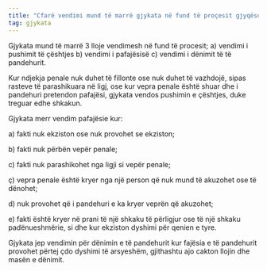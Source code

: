 ```yaml
---
title: "Cfarë vendimi mund të marrë gjykata në fund të proçesit gjyqësor penal?"
tag: gjykata
---
```


Gjykata mund të marrë 3 lloje vendimesh në fund të procesit; a) vendimi i pushimit të çështjes b) vendimi i pafajësisë c) vendimi i dënimit të të pandehurit.

Kur ndjekja penale nuk duhet të fillonte ose nuk duhet të vazhdojë, sipas rasteve të parashikuara në ligj, ose kur vepra penale është shuar dhe i pandehuri pretendon pafajësi, gjykata vendos pushimin e çështjes, duke treguar edhe shkakun.

Gjykata merr vendim pafajësie kur:

a) fakti nuk ekziston ose nuk provohet se ekziston;

b) fakti nuk përbën vepër penale;

c) fakti nuk parashikohet nga ligji si vepër penale;

ç) vepra penale është kryer nga një person që nuk mund të akuzohet ose të dënohet;

d) nuk provohet që i pandehuri e ka kryer veprën që akuzohet;

e) fakti është kryer në prani të një shkaku të përligjur ose të një shkaku padënueshmërie, si dhe
kur ekziston dyshimi për qenien e tyre.

Gjykata jep vendimin për dënimin e të pandehurit kur fajësia e të pandehurit provohet përtej çdo dyshimi të arsyeshëm, gjithashtu ajo cakton llojin dhe masën e dënimit.
